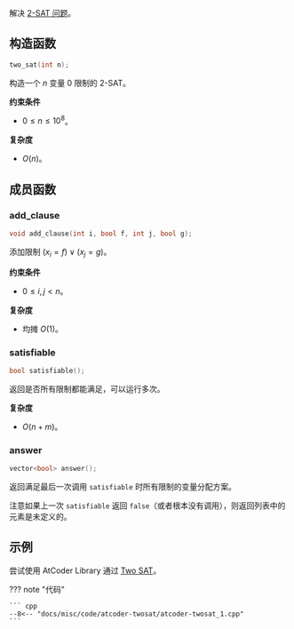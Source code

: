 解决 [2-SAT 问题](../../graph/2-sat.md)。

## 构造函数

```cpp
two_sat(int n);
```

构造一个 $n$ 变量 $0$ 限制的 2-SAT。

**约束条件**

-   $0\le n\le 10^8$。

**复杂度**

-   $O(n)$。

## 成员函数

### add\_clause

```cpp
void add_clause(int i, bool f, int j, bool g);
```

添加限制 $(x_i=f)\lor(x_j=g)$。

**约束条件**

-   $0\le i, j < n$。

**复杂度**

-   均摊 $O(1)$。

### satisfiable

```cpp
bool satisfiable();
```

返回是否所有限制都能满足，可以运行多次。

**复杂度**

-   $O(n+m)$。

### answer

```cpp
vector<bool> answer();
```

返回满足最后一次调用 `satisfiable` 时所有限制的变量分配方案。

注意如果上一次 `satisfiable` 返回 `false`（或者根本没有调用），则返回列表中的元素是未定义的。

## 示例

尝试使用 AtCoder Library 通过 [Two SAT](https://atcoder.jp/contests/practice2/tasks/practice2_h)。

??? note "代码"
    

    ``` cpp
    --8<-- "docs/misc/code/atcoder-twosat/atcoder-twosat_1.cpp"
    ```
